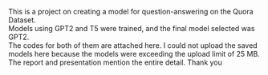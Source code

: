 This is a project on creating a model for question-answering on the Quora Dataset. <br>
Models using GPT2 and T5 were trained, and the final model selected was GPT2. <br>
The codes for both of them are attached here. I could not upload the saved models here because the models
were exceeding the upload limit of 25 MB.
The report and presentation mention the entire detail.
Thank you